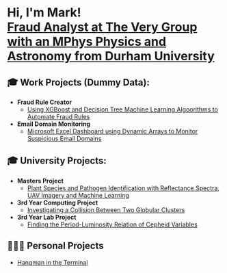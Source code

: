 <h1>Hi, I'm Mark! <br/><a href="https://www.linkedin.com/in/mark-ryan-43223029a/">Fraud Analyst at The Very Group with an MPhys Physics and Astronomy from Durham University</a>

<h2>🎓 Work Projects (Dummy Data):</h2>

- <b>Fraud Rule Creator</b>
  - [Using XGBoost and Decision Tree Machine Learning Algoorithms to Automate Fraud Rules](https://github.com/Mkryo77/masters_project)
- <b>Email Domain Monitoring</b>
  - [Microsoft Excel Dashboard using Dynamic Arrays to Monitor Suspicious Email Domains](https://github.com/Mkryo77/computing_project)

<h2>🎓 University Projects:</h2>

- <b>Masters Project</b>
  - [Plant Species and Pathogen Identification with Reflectance Spectra, UAV Imagery and Machine Learning](https://github.com/Mkryo77/masters_project)
- <b>3rd Year Computing Project</b>
  - [Investigating a Collision Between Two Globular Clusters](https://github.com/Mkryo77/computing_project)
- <b>3rd Year Lab Project</b>
  - [Finding the Period-Luminosity Relation of Cepheid Variables](https://github.com/Mkryo77/labprojyr3)

<h2>👨🏻‍💻 Personal Projects</h2>

- [Hangman in the Terminal](https://github.com/Mkryo77/hangman)

<!--
**Mkryo77/Mkryo77** is a ✨ _special_ ✨ repository because its `README.md` (this file) appears on your GitHub profile.

Here are some ideas to get you started:

- 🔭 I’m currently working on ...
- 🌱 I’m currently learning ...
- 👯 I’m looking to collaborate on ...
- 🤔 I’m looking for help with ...
- 💬 Ask me about ...
- 📫 How to reach me: ...
- 😄 Pronouns: ...
- ⚡ Fun fact: ...
-->
